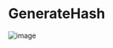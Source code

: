 # GenerateHash

![image](https://github.com/denisPavlenko7610/GenerateHash/assets/13468920/4a4d61f4-cc18-4997-ac06-52a3f7d45127)
